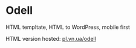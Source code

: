 # Odell

HTML templtate, HTML to WordPress, mobile first

HTML version hosted: <a href="http://pl.vn.ua/odell/">pl.vn.ua/odell</a>
